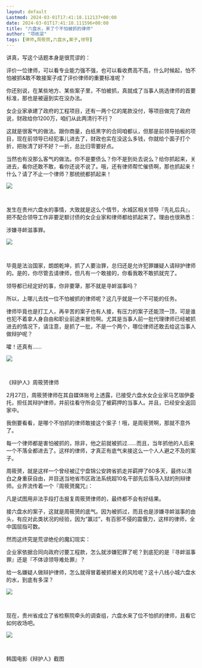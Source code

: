 ```yaml
---
layout: default
Lastmod: 2024-03-01T17:41:18.112137+00:00
date: 2024-03-01T17:41:18.111596+00:00
title: "六盘水，来了个不怕被抓的律师"
author: "项栋梁"
tags: [律师,周筱赟,六盘水,案子,领导]
---
```


讲真，写这个话题本身是很荒谬的：

评价一位律师，可以看专业能力强不强，也可以看收费高不高，什么时候起，怕不怕被抓&敢不敢接案子成了评价律师的重要标准呢？

你还别说，在某些地方、某些案子里，不怕被抓，真就成了当事人挑选律师的首要标准，那也是被逼到实在没办法。

女企业家承建了政府的工程项目，还有一两个亿的尾款没付，等项目做完了政府说，财政给你1200万，咱们从此两清行不行？

这就是很客气的做法。跟你商量，白纸黑字的合同咱都认，但那是前领导拍板的项目，现在前领导已经犯事儿进去了，财政也实在没这么多钱，你就给个面子打个折，把账清了好不好？一折，总比归零要好点。

当然也有没那么客气的做法。你不是要债么？你不是到处去说么？给你抓起来，关进去，看你还敢不敢，看你还说不说了。哦，还有律师帮忙催债啊，那也抓起来！什么？请了不止一个律师？那统统都抓起来！

![](https://images.weserv.nl/?url=https%3A//mmbiz.qpic.cn/mmbiz_jpg/TP65WXCia4CJJuCmYcxCN991ibaauybCXibicfXbuibvyKJ4PVMqpKH2INByFZDlbbhuSVw9OHZQOWvqeIX1yxOzwQA/640%3Fwx_fmt%3Djpeg)

​

发生在贵州六盘水的事情，大致就是这么个情节，水城区相关领导『先礼后兵』，把不配合领导工作非要足额讨债的女企业家和律师都给抓起来了。理由也很熟悉：

涉嫌寻衅滋事罪。

![](https://images.weserv.nl/?url=https%3A//mmbiz.qpic.cn/mmbiz_jpg/TP65WXCia4CJJuCmYcxCN991ibaauybCXibDEpriaRfp8zn33umaIa3290rRAjv14dsa6ib4XHMg3NxZQQ9MiapicTfibg/640%3Fwx_fmt%3Djpeg)

​

毕竟是法治国家，朗朗乾坤，抓了人要治罪，总归还是允许犯罪嫌疑人请辩护律师的。是的，你尽管去请律师，但凡有一个敢接的，你看我敢不敢抓就完了。

领导都已经定好的事，你非要犟，那不就是寻衅滋事吗？

所以，上哪儿去找一位不怕被抓的律师呢？这几乎就是一个不可能的任务。

律师毕竟也是打工人，再辛苦的案子也有人接，有压力的案子还能顶一顶，可是谁也犯不着拿人身自由和职业前途来冒险啊。尤其是当事人前一批代理律师已经被抓进去的情况下，请注意，是抓了一批，不是一个两个，哪位律师还敢去给这当事人做辩护呢？

嚯！还真有……

![](https://images.weserv.nl/?url=https%3A//mmbiz.qpic.cn/mmbiz_jpg/TP65WXCia4CJJuCmYcxCN991ibaauybCXibrKetibgMYMlicMg8eFrjanLA5bgPhMDIsayg9ph6tsOc8dZ3LTU0fWiag/640%3Fwx_fmt%3Djpeg)

​

《辩护人》周筱赟律师

2月27日，周筱赟律师在其自媒体账号上透露，已接受六盘水女企业家马艺珈伊委托，担任其辩护律师，并前往看守所会见了被羁押的当事人。并且，已经安全返回家中。

我倒要看看，是哪个不怕抓的律师敢接这个案子！哦，是周筱赟啊，那就不意外了。

每一个律师都是害怕被抓的，除非，他之前就被抓过……而且，当年抓他的人后来一个不落全都进去了。这样的律师，才真正有底气来接这么一个人人避之不及的案子。

周筱赟，就是这样一个曾经被辽宁盘锦公安跨省抓走并羁押了60多天，最终以清白之身重获自由，并目送当地省市区政法系统超10名干部先后落马入狱的刑辩律师。业界流传着一个『周筱赟魔咒』：

凡是试图用非法手段打击报复周筱赟律师的，最终都不会有好结果。

接六盘水的案子，这就是周筱赟的底气。因为被抓过，而且也是涉嫌寻衅滋事的由头，有应对此类状况的经验，因为“赢过”，有百邪不侵的震慑力，这样的律师，全中国屈指可数。

然而这终究是荒谬绝伦的魔幻现实：

企业家依据合同向政府讨要工程款，怎么就涉嫌犯罪了呢？到底犯的是『寻衅滋事罪』还是『不体谅领导难处罪』？

给一名嫌疑人做辩护律师，怎么就得冒着被抓被关的风险呢？这十八线小城六盘水的水，到底有多深？

![](https://images.weserv.nl/?url=https%3A//mmbiz.qpic.cn/mmbiz_jpg/TP65WXCia4CJJuCmYcxCN991ibaauybCXibLUpKt2IHOo6ms9hwUUy1n0PXgbsLauqFXuwd0N8aiaR4tAcxJcoG62Q/640%3Fwx_fmt%3Djpeg)

​

现在，贵州省成立了省检察院牵头的调查组，六盘水来了位不怕抓的律师，且看它如何收场吧。  

![](https://images.weserv.nl/?url=https%3A//mmbiz.qpic.cn/mmbiz_jpg/TP65WXCia4CJJuCmYcxCN991ibaauybCXibeAjgDOkabbkJt8tqGw0dtib9sib2xW4ZuAFR9VkjibbABs9sF7QTvzNFw/640%3Fwx_fmt%3Djpeg)

​

韩国电影《辩护人》截图

